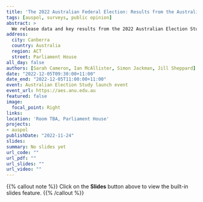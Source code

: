 ```yaml
---
title: 'The 2022 Australian Federal Election: Results from the Australian Election Study'
tags: [auspol, surveys, public opinion]
abstract: >
  We release data and key results from the 2022 Australian Election Study.  To be discussed at the launch: on-going drift away from major parties, age and gender gaps in party support, vastly different evaluations of the two leaders, implications for Australian party politics and public policy. 
address:
  city: Canberra
  country: Australia
  region: ACT
  street: Parliament House
all_day: false
authors: [Sarah Cameron, Ian McAllister, Simon Jackman, Jill Sheppard]
date: "2022-12-05T09:30:00+11:00"
date_end: "2022-12-05T11:00:00+11:00"
event: Australian Election Study launch event
event_url: https://aes.anu.edu.au
featured: false
image:
  focal_point: Right
links:
location: 'Room TBA, Parliament House'
projects:
- auspol
publishDate: "2022-11-24"
slides: 
summary: No slides yet
url_code: ""
url_pdf: ""
url_slides: ""
url_video: ""
---
```


{{% callout note %}}
Click on the **Slides** button above to view the built-in slides feature.
{{% /callout %}}


